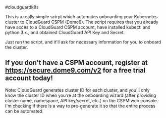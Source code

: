 #cloudguardk8s

This is a really simple scirpt which automates onboarding your Kubernetes cluster to CloudGuard CSPM (Dome9). The script requires that you already have acces to a CloudGuard CSPM account, have installed kubectl and python 3.x., and obtained CloudGuard API Key and Secret.

Just run the script, and it'll ask for necessary information for you to onboard the cluster. 

If you don't have a CSPM account, register at https://secure.dome9.com/v2 for a free trial account today!
---------------

Note: CloudGuard generates cluster ID for each cluster, and you'll only know the cluster ID when you're at the onboarding wizard (after providing cluster name, namespace, API key/secret, etc.) on the CSPM web console. I'm checking if there is a way to pre-generate it so that the entire process can be automated.

